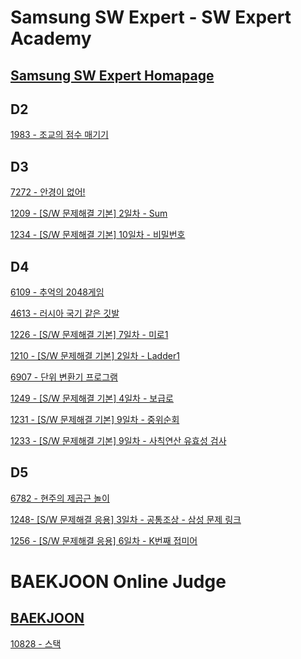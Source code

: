 # Samsung SW Expert - SW Expert Academy
[Samsung SW Expert Homapage](https://www.swexpertacademy.com)
-------------------------------------------
## D2
[1983 - 조교의 점수 매기기](https://github.com/kh030728/SW-expert-academy-study-storage/blob/master/kh030728/1983/README.md)
## D3
[7272 - 안경이 없어!](https://github.com/kh030728/SW-expert-academy-study-storage/blob/master/kh030728/7272/README.md)

[1209 - [S/W 문제해결 기본] 2일차 - Sum](https://github.com/kh030728/SW-expert-academy-study-storage/blob/master/kh030728/1209/README.md)

[1234 - [S/W 문제해결 기본] 10일차 - 비밀번호](https://github.com/kh030728/SW-expert-academy-study-storage/blob/master/kh030728/1234/README.md)

## D4
[6109 - 추억의 2048게임](https://github.com/kh030728/SW-expert-academy-study-storage/blob/master/kh030728/6109/README.md)

[4613 - 러시아 국기 같은 깃발](https://github.com/kh030728/SW-expert-academy-study-storage/blob/master/kh030728/4613/README.md)

[1226 - [S/W 문제해결 기본] 7일차 - 미로1](https://github.com/kh030728/SW-expert-academy-study-storage/blob/master/kh030728/1226/README.md)

[1210 - [S/W 문제해결 기본] 2일차 - Ladder1](https://github.com/kh030728/SW-expert-academy-study-storage/blob/master/kh030728/1210/README.md)

[6907 - 단위 변환기 프로그램](https://github.com/kh030728/SW-expert-academy-study-storage/blob/master/kh030728/6907/README.md)

[1249 - [S/W 문제해결 기본] 4일차 - 보급로](https://github.com/kh030728/SW-expert-academy-study-storage/blob/master/kh030728/1249/README.md)

[1231 - [S/W 문제해결 기본] 9일차 - 중위순회](https://github.com/kh030728/SW-expert-academy-study-storage/blob/master/kh030728/1231/README.md)

[1233 - [S/W 문제해결 기본] 9일차 - 사칙연산 유효성 검사](https://github.com/kh030728/SW-expert-academy-study-storage/blob/master/kh030728/1233/README.md)
## D5
[6782 - 현주의 제곱근 놀이](https://github.com/kh030728/SW-expert-academy-study-storage/tree/master/kh030728/6782/README.md)

[1248- [S/W 문제해결 응용] 3일차 - 공통조상 - 삼성 문제 링크](https://github.com/kh030728/SW-expert-academy-study-storage/blob/master/kh030728/1248/README.md)

[1256 - [S/W 문제해결 응용] 6일차 - K번째 접미어](https://github.com/kh030728/SW-expert-academy-study-storage/blob/master/kh030728/1256/README.md)

# BAEKJOON Online Judge
[BAEKJOON](https://www.acmicpc.net/)
-------------------------------------------
[10828 - 스택](https://github.com/kh030728/SW-expert-academy-study-storage/blob/master/kh030728/10828/README.md)
